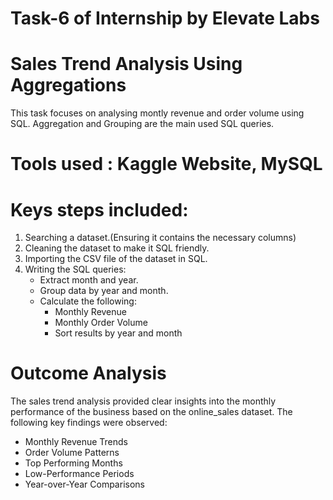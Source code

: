 # Task-6 of Internship by Elevate Labs
# Sales Trend Analysis Using Aggregations

This task focuses on analysing montly revenue and order volume using SQL. Aggregation and Grouping are the main used SQL queries.
# Tools used : Kaggle Website, MySQL
# Keys steps included:
1. Searching a dataset.(Ensuring it contains the necessary columns)
2. Cleaning the dataset to make it SQL friendly.
3. Importing the CSV file of the dataset in SQL.
4. Writing the SQL queries:
   - Extract month and year.
   - Group data by year and month.
   - Calculate the following:
     - Monthly Revenue
     - Monthly Order Volume
     - Sort results by year and month

# Outcome Analysis
The sales trend analysis provided clear insights into the monthly performance of the business based on the online_sales dataset. The following key findings were observed:
- Monthly Revenue Trends
- Order Volume Patterns
- Top Performing Months
- Low-Performance Periods
- Year-over-Year Comparisons
